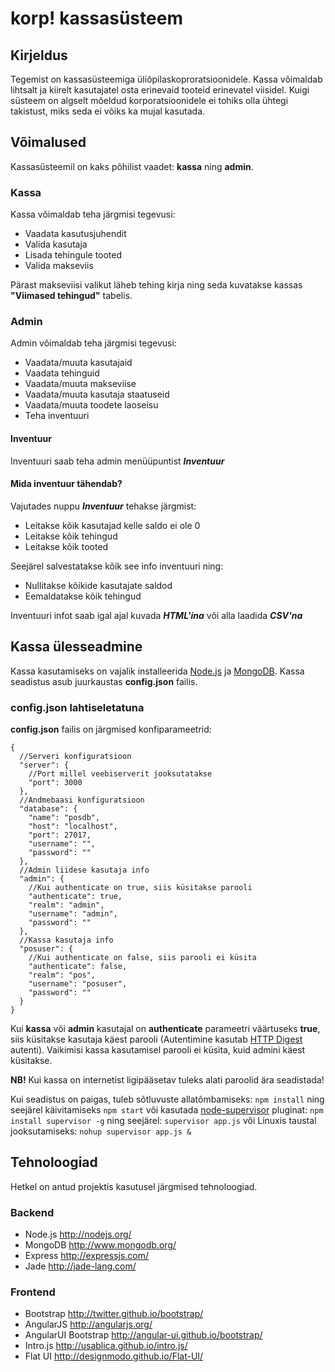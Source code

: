 # korp! kassasüsteem

## Kirjeldus

Tegemist on kassasüsteemiga üliõpilaskoproratsioonidele. Kassa võimaldab lihtsalt ja kiirelt kasutajatel osta erinevaid tooteid erinevatel viisidel. Kuigi süsteem on algselt mõeldud korporatsioonidele ei tohiks olla ühtegi takistust, miks seda ei võiks ka mujal kasutada.

## Võimalused
Kassasüsteemil on kaks põhilist vaadet: **kassa** ning **admin**.

### Kassa
Kassa võimaldab teha järgmisi tegevusi:

* Vaadata kasutusjuhendit
* Valida kasutaja
* Lisada tehingule tooted
* Valida makseviis

Pärast makseviisi valikut läheb tehing kirja ning seda kuvatakse kassas **"Viimased tehingud"** tabelis.

### Admin
Admin võimaldab teha järgmisi tegevusi:

* Vaadata/muuta kasutajaid
* Vaadata tehinguid
* Vaadata/muuta makseviise
* Vaadata/muuta kasutaja staatuseid
* Vaadata/muuta toodete laoseisu
* Teha inventuuri

#### Inventuur
Inventuuri saab teha admin menüüpuntist ***Inventuur***

#### Mida inventuur tähendab?
Vajutades nuppu ***Inventuur*** tehakse järgmist:

* Leitakse kõik kasutajad kelle saldo ei ole 0
* Leitakse kõik tehingud
* Leitakse kõik tooted

Seejärel salvestatakse kõik see info inventuuri ning:

* Nullitakse kõikide kasutajate saldod
* Eemaldatakse kõik tehingud

Inventuuri infot saab igal ajal kuvada ***HTML'ina*** või alla laadida ***CSV'na***

## Kassa ülesseadmine
Kassa kasutamiseks on vajalik installeerida [Node.js](http://nodejs.org/) ja [MongoDB](http://www.mongodb.org/).
Kassa seadistus asub juurkaustas **config.json** failis.

### config.json lahtiseletatuna
**config.json** failis on järgmised konfiparameetrid:

```
{
  //Serveri konfiguratsioon
  "server": {
  	//Port millel veebiserverit jooksutatakse
    "port": 3000
  },
  //Andmebaasi konfiguratsioon
  "database": {
    "name": "posdb",
    "host": "localhost",
    "port": 27017,
    "username": "",
    "password": ""
  },
  //Admin liidese kasutaja info
  "admin": {
  	//Kui authenticate on true, siis küsitakse parooli
    "authenticate": true,
    "realm": "admin",
    "username": "admin",
    "password": ""
  },
  //Kassa kasutaja info
  "posuser": {
  	//Kui authenticate on false, siis parooli ei küsita
    "authenticate": false,
    "realm": "pos",
    "username": "posuser",
    "password": ""
  }
}
```
Kui **kassa** või **admin** kasutajal on **authenticate** parameetri väärtuseks **true**, siis küsitakse kasutaja käest parooli (Autentimine kasutab [HTTP Digest](http://en.wikipedia.org/wiki/Digest_access_authentication) autenti). Vaikimisi kassa kasutamisel parooli ei küsita, kuid admini käest küsitakse.

**NB!** Kui kassa on internetist ligipääsetav tuleks alati paroolid ära seadistada!

Kui seadistus on paigas, tuleb sõtluvuste allatõmbamiseks: `npm install`  ning seejärel käivitamiseks `npm start` või kasutada [node-supervisor](https://github.com/isaacs/node-supervisor) pluginat: `npm install supervisor -g` ning seejärel: `supervisor app.js` või Linuxis taustal jooksutamiseks: `nohup supervisor app.js &`


## Tehnoloogiad
Hetkel on antud projektis kasutusel järgmised tehnoloogiad.

### Backend
* Node.js <http://nodejs.org/>
* MongoDB <http://www.mongodb.org/>
* Express <http://expressjs.com/>
* Jade <http://jade-lang.com/>

### Frontend
* Bootstrap <http://twitter.github.io/bootstrap/>
* AngularJS <http://angularjs.org/>
* AngularUI Bootstrap <http://angular-ui.github.io/bootstrap/>
* Intro.js <http://usablica.github.io/intro.js/>
* Flat UI <http://designmodo.github.io/Flat-UI/>